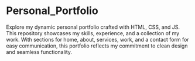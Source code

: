 # Personal_Portfolio
Explore my dynamic personal portfolio crafted with HTML, CSS, and JS. This repository showcases my skills, experience, and a collection of my work. With sections for home, about, services, work, and a contact form for easy communication, this portfolio reflects my commitment to clean design and seamless functionality. 
